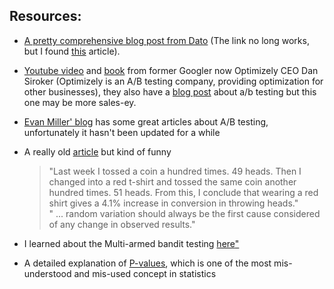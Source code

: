## Resources:

* [A pretty comprehensive blog post from Dato](http://blog.dato.com/how-to-evaluate-machine-learning-models-the-pitfalls-of-ab-testing) (The link no long works, but I found [this](https://www.oreilly.com/ideas/evaluating-machine-learning-models/page/6/the-pitfalls-of-a-b-testing) article). 
* [Youtube video](https://www.youtube.com/watch?v=Eh00PoR76NY) and [book](https://www.amazon.com/Testing-Most-Powerful-Clicks-Customers-ebook/dp/B00E1JO50M/ref=sr_1_1?s=books&ie=UTF8&qid=1497988516&sr=1-1&keywords=dan+siroker+a+b+testing) from former Googler now Optimizely CEO Dan Siroker 
(Optimizely is an A/B testing company, providing optimization for other businesses), they also have a [blog post](https://www.optimizely.com/ab-testing/) about a/b testing but this one may be more sales-ey.
* [Evan Miller' blog](http://www.evanmiller.org/) has some great articles about A/B testing, unfortunately it hasn't been updated for a while  
* A really old [article]((https://www.cennydd.com/writing/statistical-significance-other-ab-pitfalls)) but kind of funny 
  > "Last week I tossed a coin a hundred times. 49 heads. Then I changed into a red t-shirt and tossed the same coin another hundred times. 51 heads. From this, I conclude that wearing a red shirt gives a 4.1% increase in conversion in throwing heads."  
  > " ... random variation should always be the first cause considered of any change in observed results."  

* I learned about the Multi-armed bandit testing [here](http://stevehanov.ca/blog/index.php?id=132)["](http://blog.thedataincubator.com/2016/07/multi-armed-bandits-2/)

* A detailed explanation of [P-values](http://bactra.org/weblog/1111.html), which is one of the most mis-understood and mis-used concept in statistics
